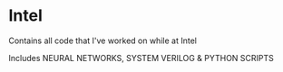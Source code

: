 # Intel

Contains all code that I've worked on while at Intel

Includes NEURAL NETWORKS, SYSTEM VERILOG & PYTHON SCRIPTS

